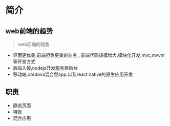 # 简介
## web前端的趋势

> web前端的趋势
* 界面更优美,前端担负更重的业务 , 前端代码规模增大,模块化开发,mvc,mvvm等开发方式
* 后端入侵,nodejs开发服务器后台
* 移动端,cordova混合型app,以及react native的原生应用开发



## 职责
* 静态页面
* 特效
* 混合应用

